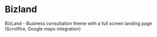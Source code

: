 # Bizland

BizLand - Business consultation theme with a full screen landing page (Scrollfire, Google maps integration)
